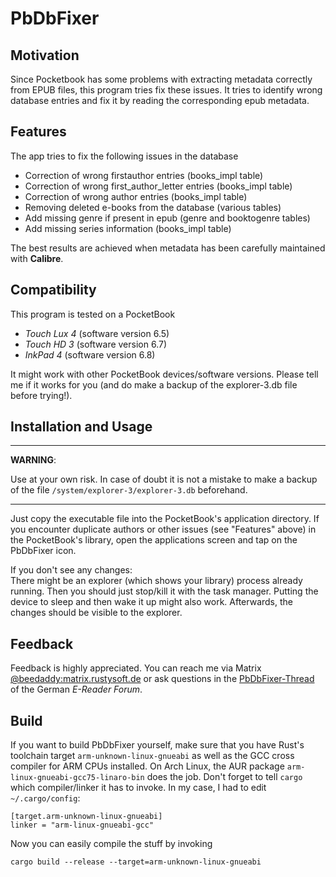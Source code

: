 # PbDbFixer

## Motivation
Since Pocketbook has some problems with extracting metadata correctly from
EPUB files, this program tries fix these issues. It tries to identify
wrong database entries and fix it by reading the corresponding epub
metadata.

## Features
The app tries to fix the following issues in the database
- Correction of wrong firstauthor entries (books_impl table)
- Correction of wrong first_author_letter entries (books_impl table)
- Correction of wrong author entries (books_impl table)
- Removing deleted e-books from the database (various tables)
- Add missing genre if present in epub (genre and booktogenre tables)
- Add missing series information (books_impl table)

The best results are achieved when metadata has been carefully maintained with **Calibre**.

## Compatibility
This program is tested on a PocketBook 
- *Touch Lux 4* (software version 6.5)
- *Touch HD 3* (software version 6.7)
- *InkPad 4* (software version 6.8)

It might work with other PocketBook devices/software versions. Please tell me if it works for you (and do make a backup of the explorer-3.db file before trying!).

## Installation and Usage
---
**WARNING**:

Use at your own risk. In case of doubt it is not a mistake to make a backup of the file `/system/explorer-3/explorer-3.db` beforehand.

---

Just copy the executable file into the PocketBook's application directory. If you encounter duplicate authors or other issues (see "Features" above) in the PocketBook's library, open the applications screen and tap on the PbDbFixer icon.

If you don't see any changes:  
There might be an explorer (which shows your library) process already running. Then you should just stop/kill it with the task manager. Putting the device to sleep and then wake it up might also work. Afterwards, the changes should be visible to the explorer.

## Feedback
Feedback is highly appreciated. You can reach me via Matrix [@beedaddy:matrix.rustysoft.de](https://matrix.to/#/@beedaddy:matrix.rustysoft.de) or ask questions in the [PbDbFixer-Thread](https://www.e-reader-forum.de/t/pbdbfixer-noch-ein-tool-zum-korrigieren-von-metadaten.156702/) of the German *E-Reader Forum*.

## Build
If you want to build PbDbFixer yourself, make sure that you have Rust's toolchain target `arm-unknown-linux-gnueabi` as well as the GCC cross compiler for ARM CPUs installed. On Arch Linux, the AUR package `arm-linux-gnueabi-gcc75-linaro-bin` does the job. Don't forget to tell `cargo` which compiler/linker it has to invoke. In my case, I had to edit `~/.cargo/config`:
```
[target.arm-unknown-linux-gnueabi]
linker = "arm-linux-gnueabi-gcc"
```
Now you can easily compile the stuff by invoking
```
cargo build --release --target=arm-unknown-linux-gnueabi
```
